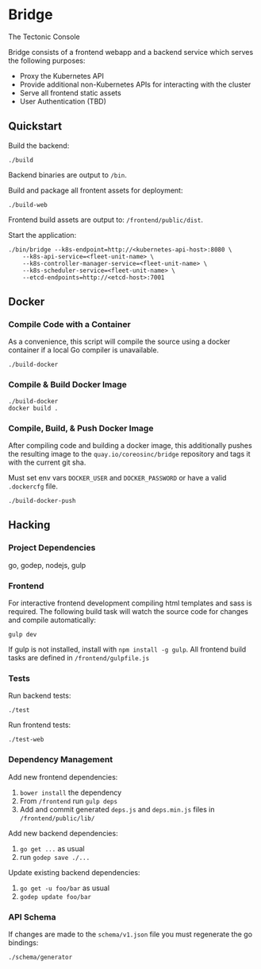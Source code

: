 Bridge
======
The Tectonic Console

Bridge consists of a frontend webapp and a backend service which serves the following purposes:
- Proxy the Kubernetes API
- Provide additional non-Kubernetes APIs for interacting with the cluster
- Serve all frontend static assets
- User Authentication (TBD)


## Quickstart

Build the backend:
```
./build
```
Backend binaries are output to `/bin`.

Build and package all frontent assets for deployment:
```
./build-web
```
Frontend build assets are output to: `/frontend/public/dist`.

Start the application:
```
./bin/bridge --k8s-endpoint=http://<kubernetes-api-host>:8080 \
    --k8s-api-service=<fleet-unit-name> \
    --k8s-controller-manager-service=<fleet-unit-name> \
    --k8s-scheduler-service=<fleet-unit-name> \
    --etcd-endpoints=http://<etcd-host>:7001
```

## Docker

### Compile Code with a Container
As a convenience, this script will compile the source using a docker container if a local Go compiler is unavailable.
```
./build-docker
```

### Compile & Build Docker Image
```
./build-docker
docker build .
```

### Compile, Build, & Push Docker Image
After compiling code and building a docker image, this additionally pushes the resulting image to the `quay.io/coreosinc/bridge` repository and tags it with the current git sha.

Must set env vars `DOCKER_USER` and `DOCKER_PASSWORD` or have a valid `.dockercfg` file.
```
./build-docker-push
```

## Hacking

### Project Dependencies
go, godep, nodejs, gulp

### Frontend
For interactive frontend development compiling html templates and sass is required.
The following build task will watch the source code for changes and compile automatically:
```
gulp dev
```
If gulp is not installed, install with `npm install -g gulp`.
All frontend build tasks are defined in `/frontend/gulpfile.js`

### Tests
Run backend tests:
```
./test
```

Run frontend tests:
```
./test-web
```

### Dependency Management
Add new frontend dependencies:
 1. `bower install` the dependency
 2. From `/frontend` run `gulp deps`
 3. Add and commit generated `deps.js` and `deps.min.js` files in `/frontend/public/lib/`

Add new backend dependencies:
 1. `go get ...` as usual
 2. run `godep save ./...`

Update existing backend dependencies:
 1. `go get -u foo/bar` as usual
 2. `godep update foo/bar`

### API Schema
If changes are made to the `schema/v1.json` file you must regenerate the go bindings:
```
./schema/generator
```
